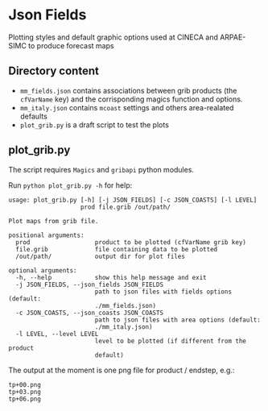 # Json Fields

Plotting styles and default graphic options used at CINECA and ARPAE-SIMC
to produce forecast maps

## Directory content

 * `mm_fields.json` contains associations between grib products (the `cfVarName`
 key) and the corrisponding magics function and options.
 * `mm_italy.json` contains `mcoast` settings and others area-realated defaults
 * `plot_grib.py` is a draft script to test the plots


## plot_grib.py

The script requires `Magics` and `gribapi` python modules.

Run `python plot_grib.py -h` for help:
```
usage: plot_grib.py [-h] [-j JSON_FIELDS] [-c JSON_COASTS] [-l LEVEL]
                    prod file.grib /out/path/

Plot maps from grib file.

positional arguments:
  prod                  product to be plotted (cfVarName grib key)
  file.grib             file containing data to be plotted
  /out/path/            output dir for plot files

optional arguments:
  -h, --help            show this help message and exit
  -j JSON_FIELDS, --json_fields JSON_FIELDS
                        path to json files with fields options (default:
                        ./mm_fields.json)
  -c JSON_COASTS, --json_coasts JSON_COASTS
                        path to json files with area options (default:
                        ./mm_italy.json)
  -l LEVEL, --level LEVEL
                        level to be plotted (if different from the product
                        default)
```


The output at the moment is one png file for product / endstep, e.g.:
```
tp+00.png
tp+03.png
tp+06.png
```
